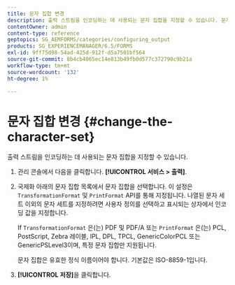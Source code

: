 ```yaml
---
title: 문자 집합 변경
description: 출력 스트림을 인코딩하는 데 사용되는 문자 집합을 지정할 수 있습니다. 문자 집합을 변경하는 방법에 대해 알아봅니다.
contentOwner: admin
content-type: reference
geptopics: SG_AEMFORMS/categories/configuring_output
products: SG_EXPERIENCEMANAGER/6.5/FORMS
exl-id: 9ff75d98-54ad-425d-912f-d5a7501bf564
source-git-commit: 8b4cb4065ec14e813b49fb0d577c372790c9b21a
workflow-type: tm+mt
source-wordcount: '132'
ht-degree: 1%

---
```


# 문자 집합 변경 {#change-the-character-set}

출력 스트림을 인코딩하는 데 사용되는 문자 집합을 지정할 수 있습니다.

1. 관리 콘솔에서 다음을 클릭합니다. **[!UICONTROL 서비스 > 출력]**.
1. 국제화 아래의 문자 집합 목록에서 문자 집합을 선택합니다. 이 설정은 `TransformationFormat` 및 `PrintFormat` API를 통해 지정됩니다. 나열된 문자 세트 이외의 문자 세트를 지정하려면 사용자 정의를 선택하고 표시되는 상자에서 인코딩 값을 지정합니다.

   If `TransformationFormat` 은(는) PDF 및 PDF/A 또는 `PrintFormat` 은(는) PCL, PostScript, Zebra 레이블, IPL, DPL, TPCL, GenericColorPCL 또는 GenericPSLevel3이며, 특정 문자 집합만 지원됩니다.

   문자 집합은 유효한 정식 이름이어야 합니다. 기본값은 ISO-8859-1입니다.

1. **[!UICONTROL 저장]**&#x200B;을 클릭합니다.
